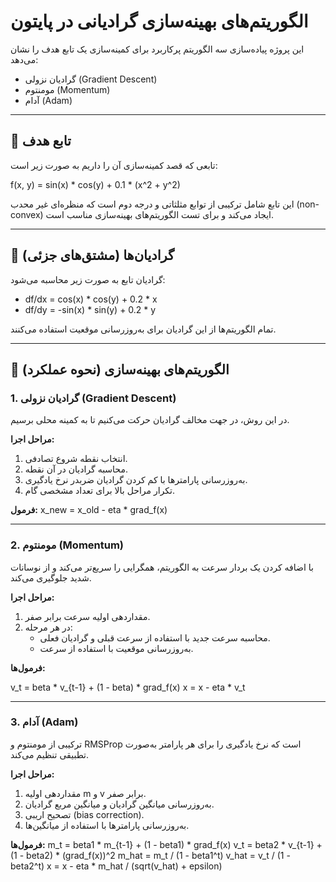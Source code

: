 # الگوریتم‌های بهینه‌سازی گرادیانی در پایتون

این پروژه پیاده‌سازی سه الگوریتم پرکاربرد برای کمینه‌سازی یک تابع هدف را نشان می‌دهد:

- گرادیان نزولی (Gradient Descent)
- مومنتوم (Momentum)
- آدام (Adam)

---

## 🧠 تابع هدف

تابعی که قصد کمینه‌سازی آن را داریم به صورت زیر است:

f(x, y) = sin(x) * cos(y) + 0.1 * (x^2 + y^2)

این تابع شامل ترکیبی از توابع مثلثاتی و درجه دوم است که منظره‌ای غیر محدب (non-convex) ایجاد می‌کند و برای تست الگوریتم‌های بهینه‌سازی مناسب است.

---

## 📐 گرادیان‌ها (مشتق‌های جزئی)

گرادیان تابع به صورت زیر محاسبه می‌شود:

- df/dx = cos(x) * cos(y) + 0.2 * x
- df/dy = -sin(x) * sin(y) + 0.2 * y

تمام الگوریتم‌ها از این گرادیان برای به‌روزرسانی موقعیت استفاده می‌کنند.

---

## 🚀 الگوریتم‌های بهینه‌سازی (نحوه عملکرد)

### 1. گرادیان نزولی (Gradient Descent)

در این روش، در جهت مخالف گرادیان حرکت می‌کنیم تا به کمینه محلی برسیم.

**مراحل اجرا:**

1. انتخاب نقطه شروع تصادفی.
2. محاسبه گرادیان در آن نقطه.
3. به‌روزرسانی پارامترها با کم کردن گرادیان ضربدر نرخ یادگیری.
4. تکرار مراحل بالا برای تعداد مشخصی گام.

**فرمول:**
x_new = x_old - eta * grad_f(x)

---

### 2. مومنتوم (Momentum)

با اضافه کردن یک بردار سرعت به الگوریتم، همگرایی را سریع‌تر می‌کند و از نوسانات شدید جلوگیری می‌کند.

**مراحل اجرا:**

1. مقداردهی اولیه سرعت برابر صفر.
2. در هر مرحله:
   - محاسبه سرعت جدید با استفاده از سرعت قبلی و گرادیان فعلی.
   - به‌روزرسانی موقعیت با استفاده از سرعت.

**فرمول‌ها:**

v_t = beta * v_{t-1} + (1 - beta) * grad_f(x)
x = x - eta * v_t


---

### 3. آدام (Adam)

ترکیبی از مومنتوم و RMSProp است که نرخ یادگیری را برای هر پارامتر به‌صورت تطبیقی تنظیم می‌کند.

**مراحل اجرا:**

1. مقداردهی اولیه m و v برابر صفر.
2. به‌روزرسانی میانگین گرادیان و میانگین مربع گرادیان.
3. تصحیح اریبی (bias correction).
4. به‌روزرسانی پارامترها با استفاده از میانگین‌ها.

**فرمول‌ها:**
m_t = beta1 * m_{t-1} + (1 - beta1) * grad_f(x)
v_t = beta2 * v_{t-1} + (1 - beta2) * (grad_f(x))^2
m_hat = m_t / (1 - beta1^t)
v_hat = v_t / (1 - beta2^t)
x = x - eta * m_hat / (sqrt(v_hat) + epsilon)





